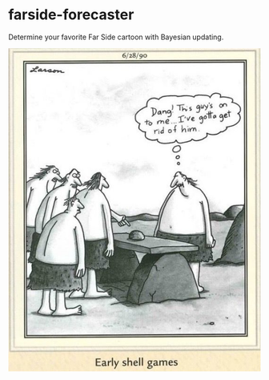 # farside-forecaster
Determine your favorite Far Side cartoon with Bayesian updating.

[![shell-games](img/fs_02.jpeg)](https://www.dmolitor.com/farside-forecaster/)
